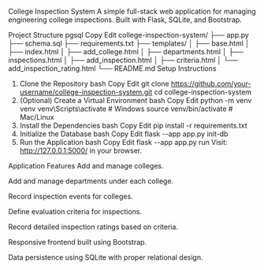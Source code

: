 College Inspection System
A simple full-stack web application for managing engineering college inspections.
Built with Flask, SQLite, and Bootstrap.

Project Structure
pgsql
Copy
Edit
college-inspection-system/
├── app.py
├── schema.sql
├── requirements.txt
├── templates/
│   ├── base.html
│   ├── index.html
│   ├── add_college.html
│   ├── departments.html
│   ├── inspections.html
│   ├── add_inspection.html
│   ├── criteria.html
│   └── add_inspection_rating.html
└── README.md
Setup Instructions
1. Clone the Repository
bash
Copy
Edit
git clone https://github.com/your-username/college-inspection-system.git
cd college-inspection-system
2. (Optional) Create a Virtual Environment
bash
Copy
Edit
python -m venv venv
venv\Scripts\activate   # Windows
source venv/bin/activate # Mac/Linux
3. Install the Dependencies
bash
Copy
Edit
pip install -r requirements.txt
4. Initialize the Database
bash
Copy
Edit
flask --app app.py init-db
5. Run the Application
bash
Copy
Edit
flask --app app.py run
Visit: http://127.0.0.1:5000/ in your browser.

Application Features
Add and manage colleges.

Add and manage departments under each college.

Record inspection events for colleges.

Define evaluation criteria for inspections.

Record detailed inspection ratings based on criteria.

Responsive frontend built using Bootstrap.

Data persistence using SQLite with proper relational design.

